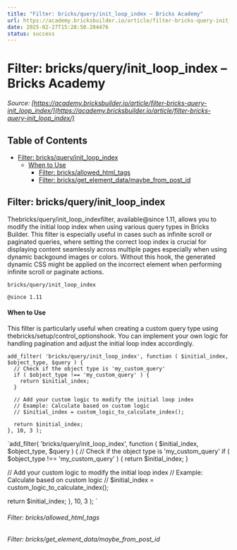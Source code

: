 ```yaml
---
title: "Filter: bricks/query/init_loop_index – Bricks Academy"
url: https://academy.bricksbuilder.io/article/filter-bricks-query-init_loop_index/
date: 2025-02-27T15:28:50.204476
status: success
---
```


# Filter: bricks/query/init_loop_index – Bricks Academy

*Source: [https://academy.bricksbuilder.io/article/filter-bricks-query-init_loop_index/](https://academy.bricksbuilder.io/article/filter-bricks-query-init_loop_index/)*

## Table of Contents

- [Filter: bricks/query/init_loop_index](#filter-bricksqueryinitloopindex)
    - [When to Use](#when-to-use)
        - [Filter: bricks/allowed_html_tags](#filter-bricksallowedhtmltags)
        - [Filter: bricks/get_element_data/maybe_from_post_id](#filter-bricksgetelementdatamaybefrompostid)

## Filter: bricks/query/init_loop_index

Thebricks/query/init_loop_indexfilter, available@since 1.11, allows you to modify the initial loop index when using various query types in Bricks Builder. This filter is especially useful in cases such as infinite scroll or paginated queries, where setting the correct loop index is crucial for displaying content seamlessly across multiple pages especially when using dynamic backgound images or colors. Without this hook, the generated dynamic CSS might be applied on the incorrect element when performing infinite scroll or paginate actions.

`bricks/query/init_loop_index`

`@since 1.11`

#### When to Use

This filter is particularly useful when creating a custom query type using thebricks/setup/control_optionshook. You can implement your own logic for handling pagination and adjust the initial loop index accordingly.

```
add_filter( 'bricks/query/init_loop_index', function ( $initial_index, $object_type, $query ) {
  // Check if the object type is 'my_custom_query'
  if ( $object_type !== 'my_custom_query' ) {
    return $initial_index;
  }

  // Add your custom logic to modify the initial loop index
  // Example: Calculate based on custom logic
  // $initial_index = custom_logic_to_calculate_index();

  return $initial_index;
}, 10, 3 );

```

`add_filter( 'bricks/query/init_loop_index', function ( $initial_index, $object_type, $query ) {
  // Check if the object type is 'my_custom_query'
  if ( $object_type !== 'my_custom_query' ) {
    return $initial_index;
  }

  // Add your custom logic to modify the initial loop index
  // Example: Calculate based on custom logic
  // $initial_index = custom_logic_to_calculate_index();

  return $initial_index;
}, 10, 3 );
`

###### Filter: bricks/allowed_html_tags

###### Filter: bricks/get_element_data/maybe_from_post_id

